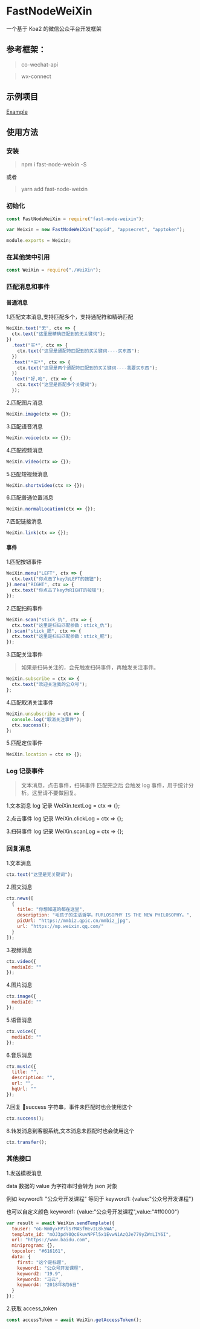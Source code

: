# FastNodeWeiXin

一个基于 Koa2 的微信公众平台开发框架

## 参考框架：

> co-wechat-api

> wx-connect

## 示例项目

[Example](https://github.com/StrangeYear/FastNodeWeiXinExample)

## 使用方法

### 安装

> npm i fast-node-weixin -S

或者

> yarn add fast-node-weixin

### 初始化

```js
const FastNodeWeiXin = require("fast-node-weixin");

var Weixin = new FastNodeWeiXin("appid", "appsecret", "apptoken");

module.exports = Weixin;
```

### 在其他类中引用

```js
const WeiXin = require("./WeiXin");
```

### 匹配消息和事件

#### 普通消息

1.匹配文本消息,支持匹配多个，支持通配符和精确匹配

```js
WeiXin.text("无", ctx => {
  ctx.text("这里是精确匹配到的无关键词");
})
  .text("买*", ctx => {
    ctx.text("这里是通配符匹配到的买关键词----买东西");
  })
  .text("*买*", ctx => {
    ctx.text("这里是两个通配符匹配到的买关键词----我要买东西");
  })
  .text("好,哈", ctx => {
    ctx.text("这里是匹配多个关键词");
  });
```

2.匹配图片消息

```js
WeiXin.image(ctx => {});
```

3.匹配语音消息

```js
WeiXin.voice(ctx => {});
```

4.匹配视频消息

```js
WeiXin.video(ctx => {});
```

5.匹配短视频消息

```js
WeiXin.shortvideo(ctx => {});
```

6.匹配普通位置消息

```js
WeiXin.normalLocation(ctx => {});
```

7.匹配链接消息

```js
WeiXin.link(ctx => {});
```

#### 事件

1.匹配按钮事件

```js
WeiXin.menu("LEFT", ctx => {
  ctx.text("你点击了key为LEFT的按钮");
}).menu("RIGHT", ctx => {
  ctx.text("你点击了key为RIGHT的按钮");
});
```

2.匹配扫码事件

```js
WeiXin.scan("stick_仇", ctx => {
  ctx.text("这里是扫码匹配参数：stick_仇");
}).scan("stick_肥", ctx => {
  ctx.text("这里是扫码匹配参数：stick_肥");
});
```

3.匹配关注事件

> 如果是扫码关注的，会先触发扫码事件，再触发关注事件。

```js
WeiXin.subscribe = ctx => {
  ctx.text("欢迎关注我的公众号");
};
```

4.匹配取消关注事件

```js
WeiXin.unsubscribe = ctx => {
  console.log("取消关注事件");
  ctx.success();
};
```

5.匹配定位事件

```js
WeiXin.location = ctx => {};
```

### Log 记录事件

> 文本消息，点击事件，扫码事件 匹配完之后 会触发 log 事件，用于统计分析。这里请不要做回复。

1.文本消息 log 记录
WeiXin.textLog = ctx => {};

2.点击事件 log 记录
WeiXin.clickLog = ctx => {};

3.扫码事件 log 记录
WeiXin.scanLog = ctx => {};

### 回复消息

1.文本消息

```js
ctx.text("这里是无关键词");
```

2.图文消息

```js
ctx.news([
  {
    title: "你想知道的都在这里",
    description: "毛孩子的生活哲学。FURLOSOPHY IS THE NEW PHILOSOPHY。",
    picUrl: "https://mmbiz.qpic.cn/mmbiz_jpg",
    url: "https://mp.weixin.qq.com/"
  }
]);
```

3.视频消息

```js
ctx.video({
  mediaId: ""
});
```

4.图片消息

```js
ctx.image({
  mediaId: ""
});
```

5.语音消息

```js
ctx.voice({
  mediaId: ""
});
```

6.音乐消息

```js
ctx.music({
  title: "",
  description: "",
  url: "",
  hqUrl: ""
});
```

7.回复 success 字符串，事件未匹配时也会使用这个

```js
ctx.success();
```

8.转发消息到客服系统,文本消息未匹配时也会使用这个

```js
ctx.transfer();
```

### 其他接口

1.发送模板消息

data 数据的 value 为字符串时会转为 json 对象

例如 keyword1: "公众号开发课程" 等同于
keyword1: {value:"公众号开发课程"}

也可以自定义颜色 keyword1: {value:"公众号开发课程",value:"#ff0000"}

```js
var result = await WeiXin.sendTemplate({
  touser: "oG-Wm0yxFP7lSrMASfHevIL8k5WA",
  template_id: "mOJ3pdY0Qc6kuvNPFl5x1EvwNiAzQJe779yZWnLIY6I",
  url: "https://www.baidu.com",
  miniprogram: {},
  topcolor: "#616161",
  data: {
    first: "这个是标题",
    keyword1: "公众号开发课程",
    keyword2: "19.9",
    keyword3: "马云",
    keyword4: "2018年8月6日"
  }
});
```

2.获取 access_token

```js
const accessToken = await WeiXin.getAccessToken();
```

```

```
